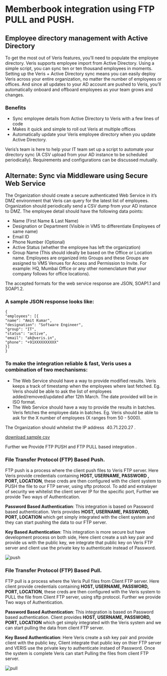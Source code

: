 # Memberbook integration using FTP PULL and PUSH.

## Employee directory management with Active Directory
To get the most out of Veris features, you’ll need to populate the employee directory. Veris
supports employee import from Active Directory. Using a simple script, you can sync ten or ten
thousand employees in moments.
Setting up the Veris + Active Directory sync means you can easily deploy Veris across your entire
organization, no matter the number of employees or offices. And since all updates to your AD
account are pushed to Veris, you’ll automatically onboard and offboard employees as your team
grows and changes.
### Benefits
- Sync employee details from Active Directory to Veris with a few lines of code
- Makes it quick and simple to roll out Veris at multiple offices
- Automatically update your Veris employee directory when you update Active Directory.

Veris’s team is here to help your IT team set up a script to automate your directory sync (A CSV
upload from your AD instance to be scheduled periodically). Requirements and configurations
can be discussed mutually.
## Alternate: Sync via Middleware using Secure Web Service
The Organization should create a secure authenticated Web Service in it’s DMZ environment that
Veris can query for the latest list of employees. Organization should periodically send a CSV
dump from your AD instance to DMZ.
The employee detail should have the following data points:
- Name (First Name & Last Name)
- Designation or Department (Visible in VMS to differentiate Employees of same name)
- Email ID
- Phone Number (Optional)
- Active Status (whether the employee has left the organization)
- Group Name (This should ideally be based on the Office or Location name. Employees
are organized into Groups and these Groups are assigned to VMS Venues for Access
and Permission to Invite. For example: HQ, Mumbai Office or any other nomenclature that
your company follows for office locations).

The accepted formats for the web service response are JSON, SOAP1.1 and SOAP1.2.
### A sample JSON response looks like:
```
{
"employees": [{
"name": "Amit Kumar",
"designation": "Software Engineer",
"group": "IT",
"status": "active",
"email": "ak@veris.in",
"phone": "+91XXXXXXXXXX"
}]
}
``` 

### To make the integration reliable & fast, Veris uses a combination of two mechanisms:


- The Web Service should have a way to provide modified results. Veris keeps a track of
timestamp when the employees where last fetched. Eg. Veris should be able to ask the
list of employees added/removed/updated after 12th March. The date provided will be in
ISO format.
- The Web Service should have a way to provide the results in batches. Veris fetches the
employee data in batches. Eg. Veris should be able to ask for the X number of employees
(X ranges from 50 - 5000).

The Organization should whitelist the IP address ​ 40.71.220.27​ .

[download sample csv](../../../../assets/member_upload_sample.csv)

Further we Provide FTP PUSH and FTP PULL based integration .

### File Transfer Protocol (FTP) Based Push.
FTP push is a process where the client push files to Veris FTP server. Here Veris provide credentials containing **HOST, USERNAME, PASSWORD , PORT, LOCATION**, these creds are then configured with the client system to PUSH the file to our FTP server, using sftp protocol. To add and extralayer of security we whitelist the client server IP for the specific port, Further we provide Two ways of Authentication. 

**Password Based Authentication**: This integration is based on Password based authentication. Veris provides **HOST, USERNAME, PASSWORD, PORT, LOCATION** which get simply integrated with the client system and they can start pushing the data to our FTP server. 

**Key Based Authentication**: This integration is more secure but have development process on both side, Here client create a ssh key pair and provide us with the public key, we integrate that public key on Veris FTP server and client use the private key to authenticate instead of Password.

![push](/img/workflow_push.png)

### File Transfer Protocol (FTP) Based Pull.
FTP pull is a process where the Veris Pull files from Client FTP server. Here client provide credentials containing **HOST, USERNAME, PASSWORD, PORT, LOCATION**, these creds are then configured with the Veris system to PULL the file from Client FTP server, using sftp protocol. Further we provide Two ways of Authentication. 

**Password Based Authentication**: This integration is based on Password based authentication. Client provides **HOST, USERNAME, PASSWORD, PORT, LOCATION** which get simply integrated with the Veris system and we can start pulling the data from client FTP server. 

**Key Based Authentication**: Here Veris create a ssh key pair and provide client with the public key, Client integrate that public key on thier FTP server and VERIS use the private key to authenticate instaed of Password. Once the system is complete Veris can start Pulling the files from client FTP server.

![pull](/img/workflow_pull.drawio.png)
